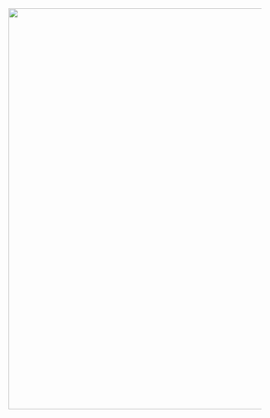 <div id="header" align="center">
  <img decoding="async" 
    src="[https://github.com/noelianav91/noelianav91/blob/main/Banner%20Github.png](https://drive.google.com/file/d/1Jfx8SMdDZJoRxAzPl_ykWu6ePDEhBtHB/view?usp=sharing)" width="800"/>
</div>
